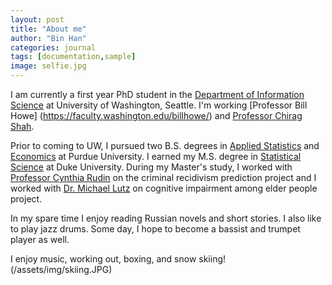 ```yaml
---
layout: post
title: "About me"
author: "Bin Han"
categories: journal
tags: [documentation,sample]
image: selfie.jpg
---
```


I am currently a first year PhD student in the [Department of Information Science](https://ischool.uw.edu/) at University of Washington, Seattle. I'm working [Professor Bill Howe] (https://faculty.washington.edu/billhowe/) and [Professor Chirag Shah](https://ischool.uw.edu/people/faculty/profile/chirags).

Prior to coming to UW, I pursued two B.S. degrees in [Applied Statistics](https://www.stat.purdue.edu/) and [Economics](https://krannert.purdue.edu/academics/Economics/) at Purdue University. I earned my M.S. degree in [Statistical Science](https://stat.duke.edu/) at Duke University. During my Master's study, I worked with [Professor Cynthia Rudin](https://users.cs.duke.edu/~cynthia/) on the criminal recidivism prediction project and I worked with [Dr. Michael Lutz](https://scholars.duke.edu/person/michael.lutz) on cognitive impairment among elder people project. 

In my spare time I enjoy reading Russian novels and short stories. I also like to play jazz drums. Some day, I hope to become a bassist and trumpet player as well.

I enjoy music, working out, boxing, and snow skiing! (/assets/img/skiing.JPG)
